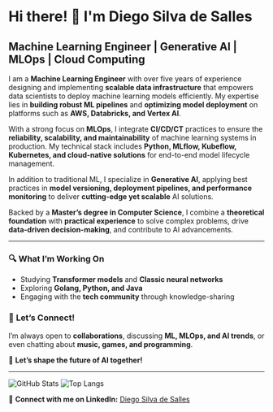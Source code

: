 # Hi there! 👋 I'm Diego Silva de Salles

## **Machine Learning Engineer | Generative AI | MLOps | Cloud Computing**

I am a **Machine Learning Engineer** with over five years of experience designing and implementing **scalable data infrastructure** that empowers data scientists to deploy machine learning models efficiently. My expertise lies in **building robust ML pipelines** and **optimizing model deployment** on platforms such as **AWS, Databricks, and Vertex AI**.

With a strong focus on **MLOps**, I integrate **CI/CD/CT** practices to ensure the **reliability, scalability, and maintainability** of machine learning systems in production. My technical stack includes **Python, MLflow, Kubeflow, Kubernetes, and cloud-native solutions** for end-to-end model lifecycle management.

In addition to traditional ML, I specialize in **Generative AI**, applying best practices in **model versioning, deployment pipelines, and performance monitoring** to deliver **cutting-edge yet scalable** AI solutions.

Backed by a **Master’s degree in Computer Science**, I combine a **theoretical foundation** with **practical experience** to solve complex problems, drive **data-driven decision-making**, and contribute to AI advancements.

---

### 🔍 **What I’m Working On**
- Studying **Transformer models** and **Classic neural networks**
- Exploring **Golang, Python, and Java**
- Engaging with the **tech community** through knowledge-sharing

### 💬 **Let’s Connect!**
I’m always open to **collaborations**, discussing **ML, MLOps, and AI trends**, or even chatting about **music, games, and programming**.

🚀 **Let’s shape the future of AI together!**

---

![GitHub Stats](https://github-readme-stats.vercel.app/api?username=Diego07101985&show_icons=true&count_private=true&icon_color=6292fa&bg_color=18222d&title_color=fff&text_color=fff)
![Top Langs](https://github-readme-stats.vercel.app/api/top-langs/?username=Diego07101985&theme=dark&hide=typescript&layout=compact)

🔗 **Connect with me on LinkedIn:** [Diego Silva de Salles](https://www.linkedin.com/in/diego-silva-de-salles-msc-085a1921/)
